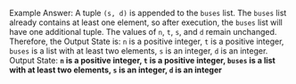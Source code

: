 Example Answer: 
A tuple `(s, d)` is appended to the `buses` list. The `buses` list already contains at least one element, so after execution, the `buses` list will have one additional tuple. The values of `n`, `t`, `s`, and `d` remain unchanged. Therefore, the Output State is: `n` is a positive integer, `t` is a positive integer, `buses` is a list with at least two elements, `s` is an integer, `d` is an integer.
Output State: **`n` is a positive integer, `t` is a positive integer, `buses` is a list with at least two elements, `s` is an integer, `d` is an integer**
